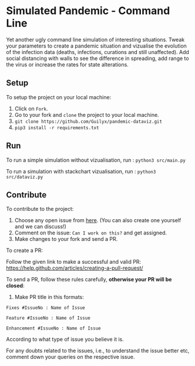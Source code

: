 # Simulated Pandemic - Command Line

Yet another ugly command line simulation of interesting situations. Tweak your parameters to create a pandemic situation and vizualise the evolution of the infection data (deaths, infections, curations and still unaffected). Add social distancing with walls to see the difference in spreading, add range to the virus or increase the rates for state alterations.

## Setup

To setup the project on your local machine:

1. Click on `Fork`.
2. Go to your fork and `clone` the project to your local machine.
3. `git clone https://github.com/Guilyx/pandemic-dataviz.git`
4. `pip3 install -r requirements.txt`

## Run

To run a simple simulation without vizualisation, run : `python3 src/main.py`

To run a simulation with stackchart vizualisation, run : `python3 src/dataviz.py`


## Contribute

To contribute to the project:

1. Choose any open issue from [here](https://github.com/Guilyx/pandemic-dataviz/issues). (You can also create one yourself and we can discuss!)
2. Comment on the issue: `Can I work on this?` and get assigned.
3. Make changes to your fork and send a PR.

To create a PR:

Follow the given link to make a successful and valid PR: https://help.github.com/articles/creating-a-pull-request/

To send a PR, follow these rules carefully, **otherwise your PR will be closed**:

1. Make PR title in this formats: 
```
Fixes #IssueNo : Name of Issue
``` 
```
Feature #IssueNo : Name of Issue
```
```
Enhancement #IssueNo : Name of Issue
```

According to what type of issue you believe it is.

For any doubts related to the issues, i.e., to understand the issue better etc, comment down your queries on the respective issue.
